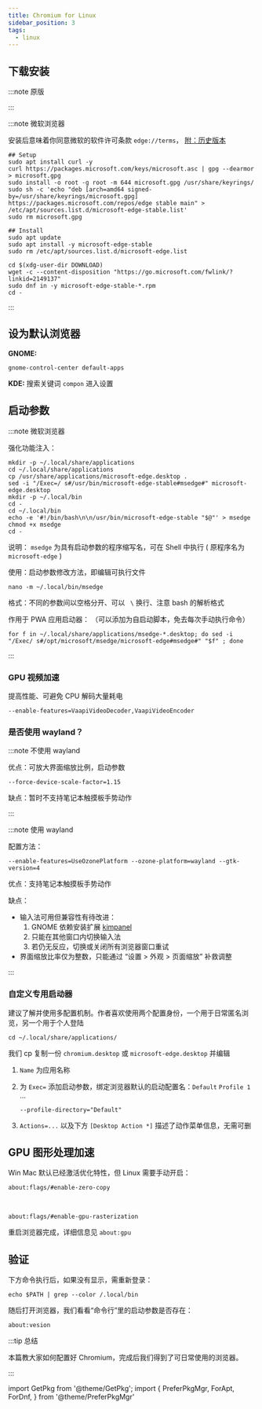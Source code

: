 ```yaml
---
title: Chromium for Linux
sidebar_position: 3
tags:
  - linux
---
```


## 下载安装

:::note 原版

<GetPkg name="chromium" pacman dnf />

:::

:::note 微软浏览器

安装后意味着你同意微软的软件许可条款 `edge://terms`，
[附：历史版本](https://packages.microsoft.com/yumrepos/edge/)

 <PreferPkgMgr dnf apt>
<ForApt>

```shell
## Setup
sudo apt install curl -y
curl https://packages.microsoft.com/keys/microsoft.asc | gpg --dearmor > microsoft.gpg
sudo install -o root -g root -m 644 microsoft.gpg /usr/share/keyrings/
sudo sh -c 'echo "deb [arch=amd64 signed-by=/usr/share/keyrings/microsoft.gpg] https://packages.microsoft.com/repos/edge stable main" > /etc/apt/sources.list.d/microsoft-edge-stable.list'
sudo rm microsoft.gpg

## Install
sudo apt update
sudo apt install -y microsoft-edge-stable
sudo rm /etc/apt/sources.list.d/microsoft-edge.list
```

</ForApt>
<ForDnf>

```shell
cd $(xdg-user-dir DOWNLOAD)
wget -c --content-disposition "https://go.microsoft.com/fwlink/?linkid=2149137"
sudo dnf in -y microsoft-edge-stable-*.rpm
cd -
```

</ForDnf>
</PreferPkgMgr>

:::

## 设为默认浏览器

**GNOME:**

    gnome-control-center default-apps

**KDE:** 搜索关键词 `compon` 进入设置

## 启动参数

:::note 微软浏览器

强化功能注入：

```shell
mkdir -p ~/.local/share/applications
cd ~/.local/share/applications
cp /usr/share/applications/microsoft-edge.desktop .
sed -i "/Exec=/ s#/usr/bin/microsoft-edge-stable#msedge#" microsoft-edge.desktop
mkdir -p ~/.local/bin
cd -
cd ~/.local/bin
echo -e '#!/bin/bash\n\n/usr/bin/microsoft-edge-stable "$@"' > msedge
chmod +x msedge
cd -
```

说明：
`msedge` 为具有启动参数的程序缩写名，可在 Shell 中执行 ( 原程序名为 `microsoft-edge` )

使用：启动参数修改方法，即编辑可执行文件

    nano -m ~/.local/bin/msedge

格式：不同的参数间以空格分开、可以 ` \` 换行、注意 bash 的解析格式

作用于 PWA 应用启动器：
（可以添加为自启动脚本，免去每次手动执行命令）

    for f in ~/.local/share/applications/msedge-*.desktop; do sed -i "/Exec/ s#/opt/microsoft/msedge/microsoft-edge#msedge#" "$f" ; done

:::

### GPU 视频加速

提高性能、可避免 CPU 解码大量耗电

    --enable-features=VaapiVideoDecoder,VaapiVideoEncoder

### 是否使用 wayland？

:::note 不使用 wayland

优点：可放大界面缩放比例，启动参数

    --force-device-scale-factor=1.15

缺点：暂时不支持笔记本触摸板手势动作

:::

:::note 使用 wayland

配置方法：

    --enable-features=UseOzonePlatform --ozone-platform=wayland --gtk-version=4

优点：支持笔记本触摸板手势动作

缺点：

- 输入法可用但兼容性有待改进：
  1. GNOME 依赖安装扩展 [kimpanel](https://extensions.gnome.org/extension/261/kimpanel/)
  2. 只能在其他窗口内切换输入法
  3. 若仍无反应，切换或关闭所有浏览器窗口重试
- 界面缩放比率仅为整数，只能通过 “设置 > 外观 > 页面缩放” 补救调整

:::

### 自定义专用启动器

建议了解并使用多配置机制。作者喜欢使用两个配置身份，一个用于日常匿名浏览，另一个用于个人登陆

    cd ~/.local/share/applications/

我们 cp 复制一份 `chromium.desktop` 或 `microsoft-edge.desktop` 并编辑

1. `Name` 为应用名称
2. 为 `Exec=` 添加启动参数，绑定浏览器默认的启动配置名：`Default` `Profile 1` ...

   ```
   --profile-directory="Default"
   ```

3. `Actions=...` 以及下方 `[Desktop Action *]` 描述了动作菜单信息，无需可删

## GPU 图形处理加速

Win Mac 默认已经激活优化特性，但 Linux 需要手动开启：

    about:flags/#enable-zero-copy

&nbsp;

    about:flags/#enable-gpu-rasterization

重启浏览器完成，详细信息见 `about:gpu`

## 验证

下方命令执行后，如果没有显示，需重新登录：

    echo $PATH | grep --color /.local/bin

随后打开浏览器，我们看看“命令行”里的启动参数是否存在：

    about:vesion

:::tip 总结

本篇教大家如何配置好 Chromium，完成后我们得到了可日常使用的浏览器。

:::

import GetPkg from '@theme/GetPkg';
import {
PreferPkgMgr,
ForApt,
ForDnf,
} from '@theme/PreferPkgMgr'
